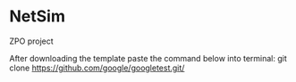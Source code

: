 # NetSim
ZPO project

After downloading the template paste the command below into terminal:
git clone https://github.com/google/googletest.git/
